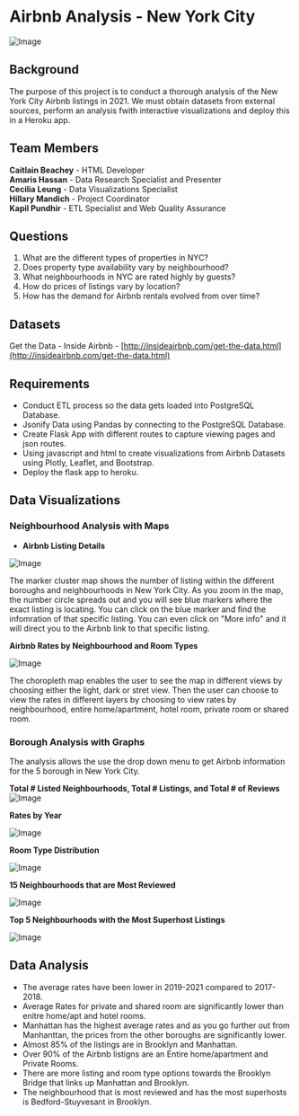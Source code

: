 # Airbnb Analysis - New York City
![Image](https://www.newyorkhotels.org//img_new/top_banner2.png)

## Background

The purpose of this project is to conduct a thorough analysis of the New York City Airbnb listings in 2021.  We must obtain datasets from external sources, perform an analysis fwith interactive visualizations and deploy this in a Heroku app.  

## Team Members 
**Caitlain Beachey** - HTML Developer <br>
**Amaris Hassan** - Data Research Specialist and Presenter<br>
**Cecilia Leung** - Data Visualizations Specialist<br>
**Hillary Mandich** - Project Coordinator<br>
**Kapil Pundhir** - ETL Specialist and Web Quality Assurance<br>

## Questions

1.  What are the different types of properties in NYC?
2.  Does property type availability vary by neighbourhood?
3.  What neighbourhoods in NYC are rated highly by guests?
4.  How do prices of listings vary by location?
5.  How has the demand for Airbnb rentals evolved from over time?

## Datasets

Get the Data - Inside Airbnb - [http://insideairbnb.com/get-the-data.html](http://insideairbnb.com/get-the-data.html)

## Requirements

* Conduct ETL process so the data gets loaded into PostgreSQL Database.
* Jsonify Data using Pandas by connecting to the PostgreSQL Database.
* Create Flask App with different routes to capture viewing pages and json routes. 
* Using javascript and html to create visualizations from Airbnb Datasets using Plotly, Leaflet, and Bootstrap.
* Deploy the flask app to heroku.

## Data Visualizations

### Neighbourhood Analysis with Maps

* **Airbnb Listing Details**

![Image](https://github.com/kman4/Airbnb_analysis_NYC/blob/master/Images/Marker%20Cluster.png)

The marker cluster map shows the number of listing within the different boroughs and neighbourhoods in New York City.  As you zoom in the map, the number circle spreads out and you will see blue markers where the exact listing is locating.  You can click on the blue marker and find the infomration of that specific listing.  You can even click on "More info" and it will direct you to the Airbnb link to that specific listing.


**Airbnb Rates by Neighbourhood and Room Types**

![Image](https://github.com/kman4/Airbnb_analysis_NYC/blob/master/Images/Chropleth.png)

The choropleth map enables the user to see the map in different views by choosing either the light, dark or stret view.  Then the user can choose to view the rates in different layers by choosing to view rates by neighbourhood, entire home/apartment, hotel room, private room or shared room.

### Borough Analysis with Graphs

The analysis allows the use the drop down menu to get Airbnb information for the 5 borough in New York City.

**Total # Listed Neighbourhoods, Total # Listings, and Total # of Reviews**
![Image](https://github.com/kman4/Airbnb_analysis_NYC/blob/master/Images/Indicators.png)

**Rates by Year**

![Image](https://github.com/kman4/Airbnb_analysis_NYC/blob/master/Images/Line.png)

**Room Type Distribution**

![Image](https://github.com/kman4/Airbnb_analysis_NYC/blob/master/Images/Pie.png)

**15 Neighbourhoods that are Most Reviewed**

![Image](https://github.com/kman4/Airbnb_analysis_NYC/blob/master/Images/Bar.png)

**Top 5 Neighbourhoods with the Most Superhost Listings**

![Image](https://github.com/kman4/Airbnb_analysis_NYC/blob/master/Images/Bubble.png)

## Data Analysis
* The average rates have been lower in 2019-2021 compared to 2017-2018.
* Average Rates for private and shared room are significantly lower than enitre home/apt and hotel rooms.
* Manhattan has the highest average rates and as you go further out from Manhanttan, the prices from the other boroughs are significantly lower.
* Almost 85% of the listings are in Brooklyn and Manhattan.
* Over 90% of the Airbnb listigns are an Entire home/apartment and Private Rooms.
* There are more listing and room type options towards the Brooklyn Bridge that links up Manhattan and Brooklyn.
* The neighbourhood that is most reviewed and has the most superhosts is Bedford-Stuyvesant in Brooklyn.




